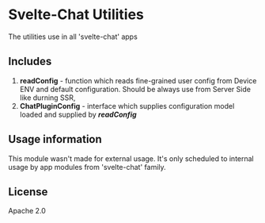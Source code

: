 # Svelte-Chat Utilities
The utilities use in all 'svelte-chat' apps

## Includes
1. **readConfig** - function which reads fine-grained user config from Device ENV and default configuration. Should be always use from Server Side like durning SSR,
2. **ChatPluginConfig** - interface which supplies configuration model loaded and supplied by ***readConfig***

## Usage information
This module wasn't made for external usage. It's only scheduled to internal usage by app modules from 'svelte-chat' family. 

## License
Apache 2.0
